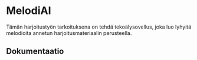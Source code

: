 # MelodiAI

Tämän harjoitustyön tarkoituksena on tehdä tekoälysovellus, joka luo lyhyitä melodioita annetun harjoitusmateriaalin perusteella.

## Dokumentaatio


